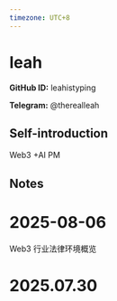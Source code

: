 ```yaml
---
timezone: UTC+8
---
```


# leah

**GitHub ID:** leahistyping

**Telegram:** @therealleah

## Self-introduction

Web3 +AI PM

## Notes

<!-- Content_START -->
# 2025-08-06

Web3 行业法律环境概览


# 2025.07.30


<!-- Content_END -->
